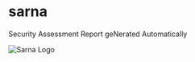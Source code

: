 # sarna
Security Assessment Report geNerated Automatically

![Sarna Logo](https://github.com/rsrdesarrollo/sarna/raw/master/static/logo-red.png)
